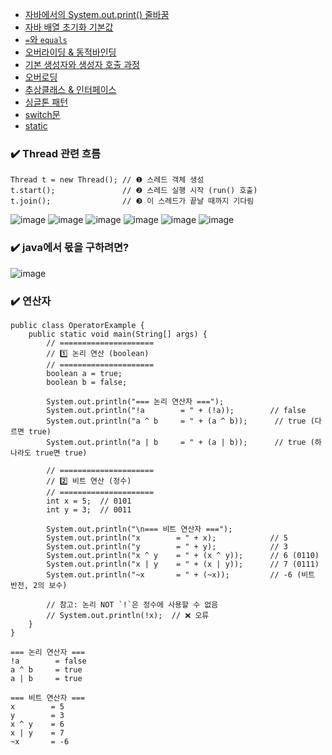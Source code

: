 - [자바에서의 System.out.print() 줄바꿈](https://github.com/SeoMiYoung/miyoung-zone/issues/153)
- [자바 배열 초기화 기본값](https://github.com/SeoMiYoung/miyoung-zone/issues/154)
- [`=`와 `equals`](https://github.com/SeoMiYoung/miyoung-zone/issues/155)
- [오버라이딩 & 동적바인딩](https://github.com/SeoMiYoung/miyoung-zone/issues/156)
- [기본 생성자와 생성자 호출 과정](https://github.com/SeoMiYoung/miyoung-zone/issues/164)
- [오버로딩](https://github.com/SeoMiYoung/miyoung-zone/issues/157)
- [추상클래스 & 인터페이스](https://github.com/SeoMiYoung/miyoung-zone/issues/159)
- [싱글톤 패턴](https://github.com/SeoMiYoung/miyoung-zone/issues/165)
- [switch문](https://github.com/SeoMiYoung/miyoung-zone/issues/166)
- [static](https://github.com/SeoMiYoung/miyoung-zone/issues/167)





### ✔️ Thread 관련 흐름
```
Thread t = new Thread(); // ❶ 스레드 객체 생성
t.start();               // ❷ 스레드 실행 시작 (run() 호출)
t.join();                // ❸ 이 스레드가 끝날 때까지 기다림
```
![image](https://github.com/user-attachments/assets/e03a35bb-a6dc-4171-b349-f334d142141c)
![image](https://github.com/user-attachments/assets/b595b158-bee1-46a3-99e4-80d5735de56a)
![image](https://github.com/user-attachments/assets/b6d2edcb-f339-4859-be0e-84b49e0dd594)
![image](https://github.com/user-attachments/assets/55f08ecf-3136-4ac6-8f34-92cda00f8106)
![image](https://github.com/user-attachments/assets/b0337a41-137a-4fb3-8283-8b8f9e11437e)
![image](https://github.com/user-attachments/assets/189b6427-7cd1-4a4b-a169-e95ee8e7d73e)

### ✔️ java에서 몫을 구하려면?
![image](https://github.com/user-attachments/assets/a641805a-69f9-4828-80d2-8b8bfe45bf80)


### ✔️ 연산자
```
public class OperatorExample {
    public static void main(String[] args) {
        // =====================
        // 1️⃣ 논리 연산 (boolean)
        // =====================
        boolean a = true;
        boolean b = false;

        System.out.println("=== 논리 연산자 ===");
        System.out.println("!a        = " + (!a));        // false
        System.out.println("a ^ b     = " + (a ^ b));      // true (다르면 true)
        System.out.println("a | b     = " + (a | b));      // true (하나라도 true면 true)

        // =====================
        // 2️⃣ 비트 연산 (정수)
        // =====================
        int x = 5;  // 0101
        int y = 3;  // 0011

        System.out.println("\n=== 비트 연산자 ===");
        System.out.println("x        = " + x);            // 5
        System.out.println("y        = " + y);            // 3
        System.out.println("x ^ y    = " + (x ^ y));      // 6 (0110)
        System.out.println("x | y    = " + (x | y));      // 7 (0111)
        System.out.println("~x       = " + (~x));         // -6 (비트 반전, 2의 보수)

        // 참고: 논리 NOT `!`은 정수에 사용할 수 없음
        // System.out.println(!x);  // ❌ 오류
    }
}
```
```
=== 논리 연산자 ===
!a        = false
a ^ b     = true
a | b     = true

=== 비트 연산자 ===
x        = 5
y        = 3
x ^ y    = 6
x | y    = 7
~x       = -6
```


